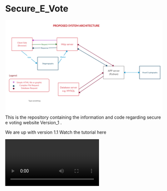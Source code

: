 # Secure_E_Vote

![Logo](dfd%2C%20use%20case%2C%20sequential%2C%20ER%20diagrams/psa.png)
This is the repository containing the information and code regarding secure e voting website Version_1 .

We are up with version 1.1
Watch the tutorial here

![Logo](Demo/Demo.mp4)
